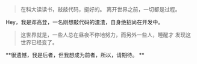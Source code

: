 > 在科大读读书，敲敲代码，挺好的。
> 离开世界之前，一切都是过程。



Hey，我是邓高登，一名刚想敲代码的渣渣，自身绝招尚在开发中。

>这世界就是，一些人总在昼夜不停地努力，而另外一些人，睡醒才
>发现这世界已经变了。



**很遗憾，我是后者，但我想成为前者，所以，请期待。 **
